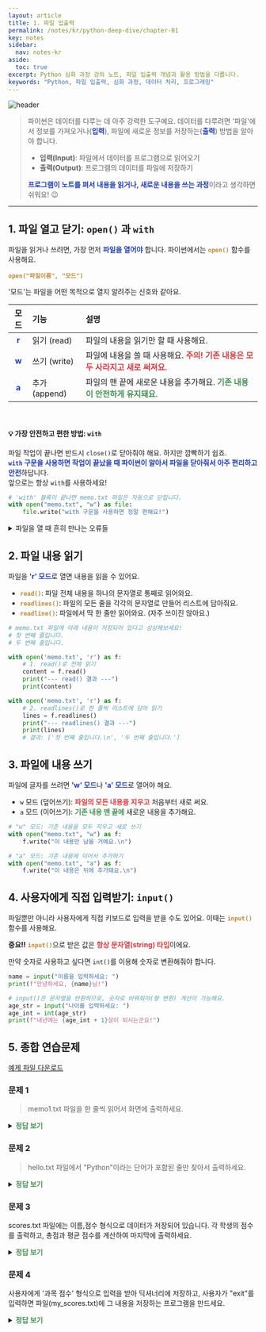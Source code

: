 ```yaml
---
layout: article
title: 1. 파일 입출력
permalink: /notes/kr/python-deep-dive/chapter-01
key: notes
sidebar:
  nav: notes-kr
aside:
  toc: true
excerpt: Python 심화 과정 강의 노트, 파일 입출력 개념과 활용 방법을 다룹니다.
keywords: "Python, 파일 입출력, 심화 과정, 데이터 처리, 프로그래밍"
---
```


<style>
    /* 색상 활용 규칙
      빨강: 주의, 경고, 위험 (덮어쓰기, 에러 등)
      파랑: 핵심 개념, 주요 기능 (모드, with 구문 등)
      초록: 안전한 대안, 긍정적 결과 (추가 모드, 정답 보기 등)
      노랑: 코드 요소 (함수명, 메서드명 등)
    */
    .red-text { color: #D53C41; font-weight: bold; }
    .blue-text { color: #203BB0; font-weight: bold; }
    .green-text { color: #448F52; font-weight: bold; }
    .yellow-code { color: #BD8739; font-weight: bold; }
</style>

![header](https://capsule-render.vercel.app/api?type=waving&height=300&color=gradient&text=Python%20DeepDive&reversal=false&textBg=false)

> 파이썬은 데이터를 다루는 데 아주 강력한 도구예요. 데이터를 다루려면 '파일'에서 정보를 가져오거나(<span class="blue-text">입력</span>), 파일에 새로운 정보를 저장하는(<span class="blue-text">출력</span>) 방법을 알아야 합니다.
>
> * **입력(Input)**: 파일에서 데이터를 프로그램으로 읽어오기
> * **출력(Output)**: 프로그램의 데이터를 파일에 저장하기
>
> <span class="blue-text">프로그램이 노트를 펴서 내용을 읽거나, 새로운 내용을 쓰는 과정</span>이라고 생각하면 쉬워요! 😉

---

## 1. 파일 열고 닫기: `open()` 과 `with`

파일을 읽거나 쓰려면, 가장 먼저 <span class="blue-text">파일을 열어야</span> 합니다. 파이썬에서는 <code class="yellow-code">open()</code> 함수를 사용해요.

<code class="yellow-code">open("파일이름", "모드")</code>

'모드'는 파일을 어떤 목적으로 열지 알려주는 신호와 같아요.

| 모드 | 기능 | 설명 |
| :--: | :--- | :--- |
| <span class="blue-text">r</span> | 읽기 (read) | 파일의 내용을 읽기만 할 때 사용해요. |
| <span class="blue-text">w</span> | 쓰기 (write) | 파일에 내용을 쓸 때 사용해요. <span class="red-text">주의! 기존 내용은 모두 사라지고 새로 써져요.</span> |
| <span class="blue-text">a</span> | 추가 (append) | 파일의 맨 끝에 새로운 내용을 추가해요. <span class="green-text">기존 내용이 안전하게 유지돼요.</span> |

<br>

#### 💡 가장 안전하고 편한 방법: `with`

파일 작업이 끝나면 반드시 `close()`로 닫아줘야 해요. 하지만 깜빡하기 쉽죠.  
<span class="blue-text">`with` 구문을 사용하면 작업이 끝났을 때 파이썬이 알아서 파일을 닫아줘서 아주 편리하고 안전</span>하답니다.   
앞으로는 항상 `with`를 사용하세요!

```python
# 'with' 블록이 끝나면 memo.txt 파일은 자동으로 닫힙니다.
with open("memo.txt", "w") as file:
    file.write("with 구문을 사용하면 정말 편해요!")
```
<details>
  <summary>파일을 열 때 흔히 만나는 오류들</summary>
  <ul>
    <li><span class="red-text">FileNotFoundError</span>: 파일이 존재하지 않을 때 발생해요.</li>
    <li><span class="red-text">PermissionError</span>: 파일에 접근할 권한이 없을 때 발생해요.</li>
    <li><span class="red-text">IsADirectoryError</span>: 파일이 아니라 폴더(디렉토리)를 열려고 할 때 발생해요.</li>
  </ul>
</details>

## 2. 파일 내용 읽기
파일을 <span class="blue-text">'r' 모드</span>로 열면 내용을 읽을 수 있어요.

* <code class="yellow-code">read()</code>: 파일 전체 내용을 하나의 문자열로 통째로 읽어와요.
* <code class="yellow-code">readlines()</code>: 파일의 모든 줄을 각각의 문자열로 만들어 리스트에 담아줘요.
* <code class="yellow-code">readline()</code>: 파일에서 딱 한 줄만 읽어와요. (자주 쓰이진 않아요.)

```python
# memo.txt 파일에 아래 내용이 저장되어 있다고 상상해보세요!
# 첫 번째 줄입니다.
# 두 번째 줄입니다.

with open('memo.txt', 'r') as f:
    # 1. read()로 전체 읽기
    content = f.read()
    print("--- read() 결과 ---")
    print(content)

with open('memo.txt', 'r') as f:
    # 2. readlines()로 한 줄씩 리스트에 담아 읽기
    lines = f.readlines()
    print("--- readlines() 결과 ---")
    print(lines) 
    # 결과: ['첫 번째 줄입니다.\n', '두 번째 줄입니다.']
```

## 3. 파일에 내용 쓰기
파일에 글자를 쓰려면 <span class="blue-text">'w' 모드</span>나 <span class="blue-text">'a' 모드</span>로 열어야 해요.

* `w` 모드 (덮어쓰기): <span class="red-text">파일의 모든 내용을 지우고</span> 처음부터 새로 써요.
* `a` 모드 (이어쓰기): <span class="green-text">기존 내용 맨 끝에</span> 새로운 내용을 추가해요.

```python
# "w" 모드: 기존 내용을 모두 지우고 새로 쓰기
with open("memo.txt", "w") as f:
    f.write("이 내용만 남을 거예요.\n")

# "a" 모드: 기존 내용에 이어서 추가하기
with open("memo.txt", "a") as f:
    f.write("이 내용은 뒤에 추가돼요.\n")
```

## 4. 사용자에게 직접 입력받기: `input()`
파일뿐만 아니라 사용자에게 직접 키보드로 입력을 받을 수도 있어요. 이때는 <code class="yellow-code">input()</code> 함수를 사용해요.

**중요‼️** <code class="yellow-code">input()</code>으로 받은 값은 <span class="red-text">항상 문자열(string) 타입</span>이에요.

만약 숫자로 사용하고 싶다면 `int()`를 이용해 숫자로 변환해줘야 합니다.

```python
name = input("이름을 입력하세요: ")
print(f"안녕하세요, {name}님!")

# input()은 문자열을 반환하므로, 숫자로 바꿔줘야(형 변환) 계산이 가능해요.
age_str = input("나이를 입력하세요: ")
age_int = int(age_str) 
print(f"내년에는 {age_int + 1}살이 되시는군요!")
```

## 5. 종합 연습문제
<a href="/notes/assets/python-deep-dive/chapter01.zip" download>예제 파일 다운로드</a>

### 문제 1
> memo1.txt 파일을 한 줄씩 읽어서 화면에 출력하세요.

<details>
  <summary><span class="green-text">정답 보기</span></summary>
  <p>파일 객체는 for문과 함께 사용하면 한 줄씩 자동으로 읽어올 수 있어 매우 편리합니다.</p>
  <pre><code class="language-python">
    with open('memo1.txt', 'r') as f:
      for line in f:
        print(line.strip()) # .strip()은 줄 끝의 불필요한 공백이나 줄바꿈 문자를 제거합니다.
  </code></pre>
</details>

### 문제 2
> hello.txt 파일에서 "Python"이라는 단어가 포함된 줄만 찾아서 출력하세요.

<details>
  <summary><span class="green-text">정답 보기</span></summary>
  <pre><code class="language-python">
    with open("hello.txt", "r") as f:
      for line in f:
        if "Python" in line:
          print(line.strip())
  </code></pre>
</details>

### 문제 3
scores.txt 파일에는 이름,점수 형식으로 데이터가 저장되어 있습니다. 각 학생의 점수를 출력하고, 총점과 평균 점수를 계산하여 마지막에 출력하세요.

<details>
  <summary><span class="green-text">정답 보기</span></summary>
  <pre><code class="language-python">
    total_score = 0
    student_count = 0

    with open("scores.txt", "r") as f:
      for line in f:
        name, score_str = line.strip().split(",")
        score = int(score_str) # 쉼표로 분리한 점수(문자열)를 숫자로 변환

    print(f"{name} 학생 점수: {score}")

    total_score += score
    student_count += 1
    average = total_score / student_count
    print(f"\n총점: {total_score}")
    print(f"평균: {average}")
  </code></pre>
</details>

### 문제 4
사용자에게 '과목 점수' 형식으로 입력을 받아 딕셔너리에 저장하고, 사용자가 "exit"를 입력하면 파일(my_scores.txt)에 그 내용을 저장하는 프로그램을 만드세요.

<details>
  <summary><span class="green-text">정답 보기</span></summary>
  <pre><code class="language-python">
    scores = {}

    while True:
      data = input("과목과 점수를 입력하세요 (예: 국어 90, 종료: exit): ")

    if data == "exit":
      break

    subject, score = data.split()
    scores[subject] = int(score)

    print("\n입력된 점수:", scores)

    파일에 딕셔너리 내용 저장하기
    with open("my_scores.txt", "w") as f:
      for subject, score in scores.items():
        f.write(f"{subject},{score}\n")

    print("my_scores.txt 파일이 생성되었습니다.")
  </code></pre>
</details>